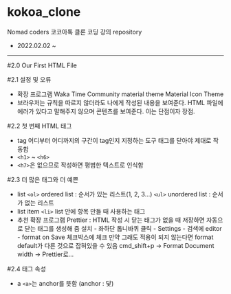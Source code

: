 # kokoa_clone

Nomad coders 코코아톡 클론 코딩 강의 repository

- 2022.02.02 ~

---

#2.0 Our First HTML File

#2.1 설정 및 오류

- 확장 프로그램
  Waka Time
  Community material theme
  Material Icon Theme
- 브라우저는 규칙을 따르지 않더라도 나에게 작성된 내용을 보여준다. HTML 파일에 에러가 있다고 말해주지 않으며 콘텐츠를 보여준다. 이는 단점이자 장점.

#2.2 첫 번째 HTML 태그

- tag
  어디부터 어디까지의 구간이 tag인지 지정하는 도구
  태그를 닫아야 제대로 작동함
- `<h1>` ~ `<h6>`
- `<h7>`은 없으므로 작성하면 평범한 텍스트로 인식함

#2.3 더 많은 태그와 더 예쁜

- list
  `<ol>` ordered list : 순서가 있는 리스트(1, 2, 3...)
  `<ul>` unordered list : 순서가 없는 리스트
- list item
  `<li>` list 안에 항목 만들 때 사용하는 태그
- 추천 확장 프로그램
  Prettier : HTML 작성 시 닫는 태그가 없을 때 저장하면 자동으로 닫는 태그를 생성해 줌
  설치 - 좌하단 톱니바퀴 클릭 - Settings - 검색에 editor - format on Save 체크박스에 체크
  만약 그래도 적용이 되지 않는다면 format default가 다른 것으로 잡혀있을 수 있음
  cmd_shift+p -> Format Document width -> Prettier로...

#2.4 태그 속성

- a
  `<a>`는 anchor를 뜻함 (anchor : 닻)
